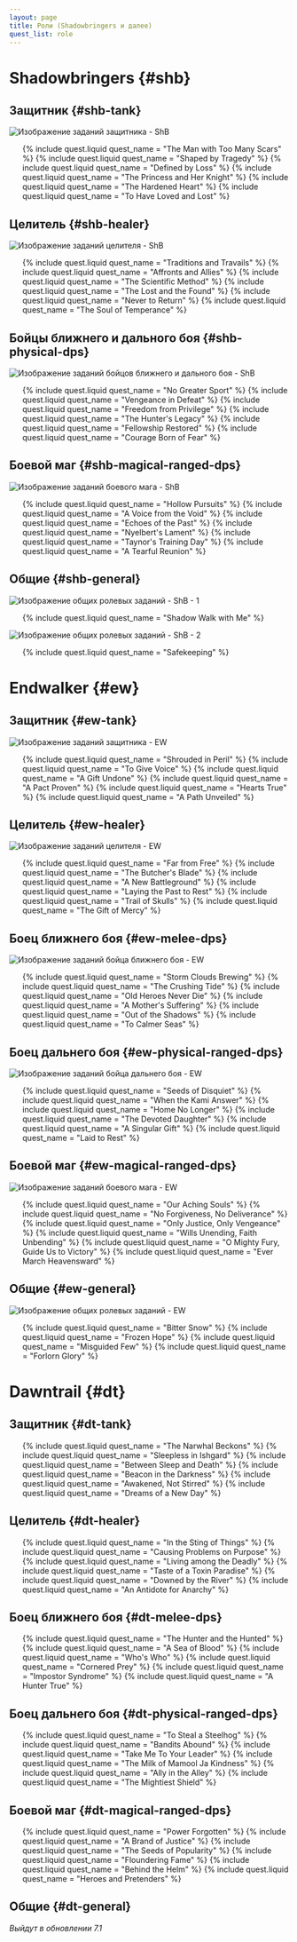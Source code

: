 ```yaml
---
layout: page
title: Роли (Shadowbringers и далее)
quest_list: role
---
```


# Shadowbringers {#shb}

## Защитник {#shb-tank}

![Изображение заданий защитника - ShB](https://img.finalfantasyxiv.com/lds/pc/global/images/itemicon/76/761096945269a95c83d96b9c301fa71c2354d06f.png)

<ul markdown="0">
	{% include quest.liquid quest_name = "The Man with Too Many Scars" %}
	{% include quest.liquid quest_name = "Shaped by Tragedy" %}
	{% include quest.liquid quest_name = "Defined by Loss" %}
	{% include quest.liquid quest_name = "The Princess and Her Knight" %}
	{% include quest.liquid quest_name = "The Hardened Heart" %}
	{% include quest.liquid quest_name = "To Have Loved and Lost" %}
</ul>

## Целитель {#shb-healer}

![Изображение заданий целителя - ShB](https://img.finalfantasyxiv.com/lds/pc/global/images/itemicon/b4/b4cc4be92787c66fc5723a90217143924571f8a2.png)

<ul markdown="0">
	{% include quest.liquid quest_name = "Traditions and Travails" %}
	{% include quest.liquid quest_name = "Affronts and Allies" %}
	{% include quest.liquid quest_name = "The Scientific Method" %}
	{% include quest.liquid quest_name = "The Lost and the Found" %}
	{% include quest.liquid quest_name = "Never to Return" %}
	{% include quest.liquid quest_name = "The Soul of Temperance" %}
</ul>

## Бойцы ближнего и дального боя {#shb-physical-dps}

![Изображение заданий бойцов ближнего и дального боя - ShB](https://img.finalfantasyxiv.com/lds/pc/global/images/itemicon/56/5636454a1a70da9fa4653b67a466aab9422fe4cf.png)

<ul markdown="0">
	{% include quest.liquid quest_name = "No Greater Sport" %}
	{% include quest.liquid quest_name = "Vengeance in Defeat" %}
	{% include quest.liquid quest_name = "Freedom from Privilege" %}
	{% include quest.liquid quest_name = "The Hunter's Legacy" %}
	{% include quest.liquid quest_name = "Fellowship Restored" %}
	{% include quest.liquid quest_name = "Courage Born of Fear" %}
</ul>

## Боевой маг {#shb-magical-ranged-dps}

![Изображение заданий боевого мага - ShB](https://img.finalfantasyxiv.com/lds/pc/global/images/itemicon/1a/1a4d6c24cbb2cf539c23b0c88808745ea3209094.png)

<ul markdown="0">
	{% include quest.liquid quest_name = "Hollow Pursuits" %}
	{% include quest.liquid quest_name = "A Voice from the Void" %}
	{% include quest.liquid quest_name = "Echoes of the Past" %}
	{% include quest.liquid quest_name = "Nyelbert's Lament" %}
	{% include quest.liquid quest_name = "Taynor's Training Day" %}
	{% include quest.liquid quest_name = "A Tearful Reunion" %}
</ul>

## Общие {#shb-general}

![Изображение общих ролевых заданий - ShB - 1](https://img.finalfantasyxiv.com/lds/pc/global/images/itemicon/41/41085a2378d98d2dd98925225fd7d9b2a76ff85c.png)

<ul markdown="0">
	{% include quest.liquid quest_name = "Shadow Walk with Me" %}
</ul>

![Изображение общих ролевых заданий - ShB - 2](https://img.finalfantasyxiv.com/lds/pc/global/images/itemicon/e5/e54f9a751545736bd5cb0d0ed30131d9ec7a66df.png)

<ul markdown="0">
	{% include quest.liquid quest_name = "Safekeeping" %}
</ul>

# Endwalker {#ew}

## Защитник {#ew-tank}

![Изображение заданий защитника - EW](https://img.finalfantasyxiv.com/lds/pc/global/images/itemicon/aa/aaabcd282cadb57f6529c83bf246923e2042c33e.png)

<ul markdown="0">
	{% include quest.liquid quest_name = "Shrouded in Peril" %}
	{% include quest.liquid quest_name = "To Give Voice" %}
	{% include quest.liquid quest_name = "A Gift Undone" %}
	{% include quest.liquid quest_name = "A Pact Proven" %}
	{% include quest.liquid quest_name = "Hearts True" %}
	{% include quest.liquid quest_name = "A Path Unveiled" %}
</ul>

## Целитель {#ew-healer}

![Изображение заданий целителя - EW](https://img.finalfantasyxiv.com/lds/pc/global/images/itemicon/0b/0be0ee56a6c903377f3618f372cf75eaf657aed5.png)

<ul markdown="0">
	{% include quest.liquid quest_name = "Far from Free" %}
	{% include quest.liquid quest_name = "The Butcher's Blade" %}
	{% include quest.liquid quest_name = "A New Battleground" %}
	{% include quest.liquid quest_name = "Laying the Past to Rest" %}
	{% include quest.liquid quest_name = "Trail of Skulls" %}
	{% include quest.liquid quest_name = "The Gift of Mercy" %}
</ul>

## Боец ближнего боя {#ew-melee-dps}

![Изображение заданий бойца ближнего боя - EW](https://img.finalfantasyxiv.com/lds/pc/global/images/itemicon/9b/9b044926e32a0f9379816797464129e8a894e668.png)

<ul markdown="0">
	{% include quest.liquid quest_name = "Storm Clouds Brewing" %}
	{% include quest.liquid quest_name = "The Crushing Tide" %}
	{% include quest.liquid quest_name = "Old Heroes Never Die" %}
	{% include quest.liquid quest_name = "A Mother's Suffering" %}
	{% include quest.liquid quest_name = "Out of the Shadows" %}
	{% include quest.liquid quest_name = "To Calmer Seas" %}
</ul>

## Боец дальнего боя {#ew-physical-ranged-dps}

![Изображение заданий бойца дальнего боя - EW](https://img.finalfantasyxiv.com/lds/pc/global/images/itemicon/b7/b7ad6c3c4965aaa018a35c5b193c76b01bdeb6d2.png)

<ul markdown="0">
	{% include quest.liquid quest_name = "Seeds of Disquiet" %}
	{% include quest.liquid quest_name = "When the Kami Answer" %}
	{% include quest.liquid quest_name = "Home No Longer" %}
	{% include quest.liquid quest_name = "The Devoted Daughter" %}
	{% include quest.liquid quest_name = "A Singular Gift" %}
	{% include quest.liquid quest_name = "Laid to Rest" %}
</ul>

## Боевой маг {#ew-magical-ranged-dps}

![Изображение заданий боевого мага - EW](https://img.finalfantasyxiv.com/lds/pc/global/images/itemicon/4c/4c49c22f7bdd2fa9a63fcc57a97e13ab0bbadb46.png)

<ul markdown="0">
	{% include quest.liquid quest_name = "Our Aching Souls" %}
	{% include quest.liquid quest_name = "No Forgiveness, No Deliverance" %}
	{% include quest.liquid quest_name = "Only Justice, Only Vengeance" %}
	{% include quest.liquid quest_name = "Wills Unending, Faith Unbending" %}
	{% include quest.liquid quest_name = "O Mighty Fury, Guide Us to Victory" %}
	{% include quest.liquid quest_name = "Ever March Heavensward" %}
</ul>

## Общие {#ew-general}

![Изображение общих ролевых заданий - EW](https://img.finalfantasyxiv.com/lds/pc/global/images/itemicon/a3/a3e66859bb778828607b2ac0552fbac0e48d0a12.png)

<ul markdown="0">
	{% include quest.liquid quest_name = "Bitter Snow" %}
	{% include quest.liquid quest_name = "Frozen Hope" %}
	{% include quest.liquid quest_name = "Misguided Few" %}
	{% include quest.liquid quest_name = "Forlorn Glory" %}
</ul>

# Dawntrail {#dt}

## Защитник {#dt-tank}

<ul markdown="0">
	{% include quest.liquid quest_name = "The Narwhal Beckons" %}
	{% include quest.liquid quest_name = "Sleepless in Ishgard" %}
	{% include quest.liquid quest_name = "Between Sleep and Death" %}
	{% include quest.liquid quest_name = "Beacon in the Darkness" %}
	{% include quest.liquid quest_name = "Awakened, Not Stirred" %}
	{% include quest.liquid quest_name = "Dreams of a New Day" %}
</ul>

## Целитель {#dt-healer}

<ul markdown="0">
	{% include quest.liquid quest_name = "In the Sting of Things" %}
	{% include quest.liquid quest_name = "Causing Problems on Purpose" %}
	{% include quest.liquid quest_name = "Living among the Deadly" %}
	{% include quest.liquid quest_name = "Taste of a Toxin Paradise" %}
	{% include quest.liquid quest_name = "Downed by the River" %}
	{% include quest.liquid quest_name = "An Antidote for Anarchy" %}
</ul>

## Боец ближнего боя {#dt-melee-dps}

<ul markdown="0">
	{% include quest.liquid quest_name = "The Hunter and the Hunted" %}
	{% include quest.liquid quest_name = "A Sea of Blood" %}
	{% include quest.liquid quest_name = "Who's Who" %}
	{% include quest.liquid quest_name = "Cornered Prey" %}
	{% include quest.liquid quest_name = "Impostor Syndrome" %}
	{% include quest.liquid quest_name = "A Hunter True" %}
</ul>

## Боец дальнего боя {#dt-physical-ranged-dps}

<ul markdown="0">
	{% include quest.liquid quest_name = "To Steal a Steelhog" %}
	{% include quest.liquid quest_name = "Bandits Abound" %}
	{% include quest.liquid quest_name = "Take Me To Your Leader" %}
	{% include quest.liquid quest_name = "The Milk of Mamool Ja Kindness" %}
	{% include quest.liquid quest_name = "Ally in the Alley" %}
	{% include quest.liquid quest_name = "The Mightiest Shield" %}
</ul>

## Боевой маг {#dt-magical-ranged-dps}

<ul markdown="0">
	{% include quest.liquid quest_name = "Power Forgotten" %}
	{% include quest.liquid quest_name = "A Brand of Justice" %}
	{% include quest.liquid quest_name = "The Seeds of Popularity" %}
	{% include quest.liquid quest_name = "Floundering Fame" %}
	{% include quest.liquid quest_name = "Behind the Helm" %}
	{% include quest.liquid quest_name = "Heroes and Pretenders" %}
</ul>

## Общие {#dt-general}

_Выйдут в обновлении 7.1_